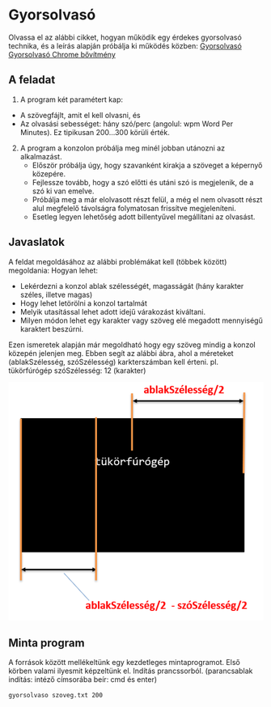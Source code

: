 # Gyorsolvasó

Olvassa el az alábbi cikket, hogyan működik egy érdekes gyorsolvasó technika, és a leírás alapján próbálja ki működés közben:
[Gyorsolvasó](https://hvg.hu/tudomany/20140322_gyorsolvasas_chrome_spreed)
[Gyorsolvasó Chrome bővítmény](https://chromewebstore.google.com/detail/swiftread-read-faster-lea/ipikiaejjblmdopojhpejjmbedhlibno)

## A feladat
1. A program két paramétert kap:
- A szövegfájlt, amit el  kell olvasni, és
- Az olvasási sebességet: hány szó/perc (angolul: wpm Word Per Minutes). Ez tipikusan 200...300 körüli érték.

2. A program a konzolon próbálja meg minél jobban utánozni az alkalmazást.
    - Először próbálja úgy, hogy szavanként kirakja a szöveget a képernyő közepére.
    - Fejlessze tovább, hogy a szó előtti és utáni szó is megjelenik, de a szó ki van emelve.
    - Próbálja meg a már elolvasott részt felül, a még el nem olvasott részt alul megfelelő távolságra folymatosan frissítve megjeleníteni.
    - Esetleg legyen lehetőség adott billentyűvel megállítani az olvasást.

## Javaslatok
A feldat megoldásához az alábbi problémákat kell (többek között) megoldania:
Hogyan lehet:
- Lekérdezni a konzol ablak szélességét, magasságát (hány karakter széles, illetve magas)
- Hogy lehet letörölni a konzol tartalmát
- Melyik utasítással lehet adott idejű várakozást kiváltani.
- Milyen módon lehet egy karakter vagy szöveg elé megadott mennyiségű karaktert beszúrni.

Ezen ismeretek alapján már megoldható hogy egy szöveg mindig a konzol közepén jelenjen meg.
Ebben segít az alábbi ábra, ahol a méreteket (ablakSzélesség, szóSzélesség) karkterszámban kell érteni. pl. tükörfúrógép szóSzélesség: 12 (karakter)

![](kep1.png)

## Minta program
A források között mellékeltünk egy kezdetleges mintaprogramot. Első körben valami ilyesmit képzeltünk el.
Indítás prancssorból. (parancsablak indítás: intéző címsorába beír: cmd és enter) 
```
gyorsolvaso szoveg.txt 200
```

